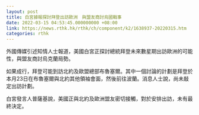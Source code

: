```yaml
---
layout: post
title: 白宮據報探討拜登出訪歐洲　與盟友商討烏國戰事
date: 2022-03-15 04:53:45.000000000 +08:00
link: https://news.rthk.hk/rthk/ch/component/k2/1638937-20220315.htm
categories: rthk
---
```


外國傳媒引述知情人士報道，美國白宮正探討總統拜登未來數星期出訪歐洲的可能性，與盟友商討烏克蘭局勢。

如果成行，拜登可能到訪北約及歐盟總部布魯塞爾。其中一個討論的計劃是拜登於本月23日在布魯塞爾與北約其他領袖會面，然後前往波蘭。消息人士說，尚未敲定出訪計劃。

白宮發言人普薩基說，美國正與北約及歐洲盟友密切接觸，對於安排出訪，未有最終決定。

